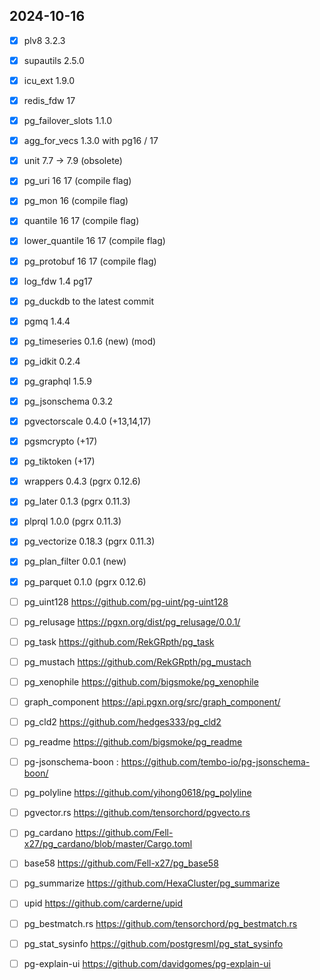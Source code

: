 
## 2024-10-16

- [x] plv8 3.2.3
- [x] supautils 2.5.0
- [x] icu_ext 1.9.0
- [x] redis_fdw 17
- [x] pg_failover_slots 1.1.0
- [x] agg_for_vecs 1.3.0 with pg16 / 17
- [x] unit 7.7 -> 7.9 (obsolete)
- [x] pg_uri 16 17 (compile flag)
- [x] pg_mon 16  (compile flag)
- [x] quantile 16 17  (compile flag)
- [x] lower_quantile 16 17  (compile flag)
- [x] pg_protobuf 16 17  (compile flag)
- [x] log_fdw 1.4 pg17
- [x] pg_duckdb to the latest commit
- [x] pgmq 1.4.4
- [x] pg_timeseries 0.1.6 (new) (mod)
- [x] pg_idkit 0.2.4
- [x] pg_graphql 1.5.9
- [x] pg_jsonschema 0.3.2
- [x] pgvectorscale 0.4.0 (+13,14,17)
- [x] pgsmcrypto (+17)
- [x] pg_tiktoken (+17)
- [x] wrappers 0.4.3 (pgrx 0.12.6)
- [x] pg_later 0.1.3 (pgrx 0.11.3)
- [x] plprql 1.0.0 (pgrx 0.11.3)
- [x] pg_vectorize 0.18.3 (pgrx 0.11.3)

- [x] pg_plan_filter 0.0.1 (new)
- [x] pg_parquet 0.1.0 (pgrx 0.12.6)

- [ ] pg_uint128 https://github.com/pg-uint/pg-uint128
- [ ] pg_relusage https://pgxn.org/dist/pg_relusage/0.0.1/
- [ ] pg_task https://github.com/RekGRpth/pg_task
- [ ] pg_mustach https://github.com/RekGRpth/pg_mustach
- [ ] pg_xenophile https://github.com/bigsmoke/pg_xenophile
- [ ] graph_component https://api.pgxn.org/src/graph_component/
- [ ] pg_cld2 https://github.com/hedges333/pg_cld2
- [ ] pg_readme https://github.com/bigsmoke/pg_readme
- [ ] pg-jsonschema-boon : https://github.com/tembo-io/pg-jsonschema-boon/
- [ ] pg_polyline https://github.com/yihong0618/pg_polyline
- [ ] pgvector.rs https://github.com/tensorchord/pgvecto.rs
- [ ] pg_cardano https://github.com/Fell-x27/pg_cardano/blob/master/Cargo.toml
- [ ] base58 https://github.com/Fell-x27/pg_base58

- [ ] pg_summarize https://github.com/HexaCluster/pg_summarize
- [ ] upid https://github.com/carderne/upid
- [ ] pg_bestmatch.rs https://github.com/tensorchord/pg_bestmatch.rs
- [ ] pg_stat_sysinfo https://github.com/postgresml/pg_stat_sysinfo
- [ ] pg-explain-ui https://github.com/davidgomes/pg-explain-ui
